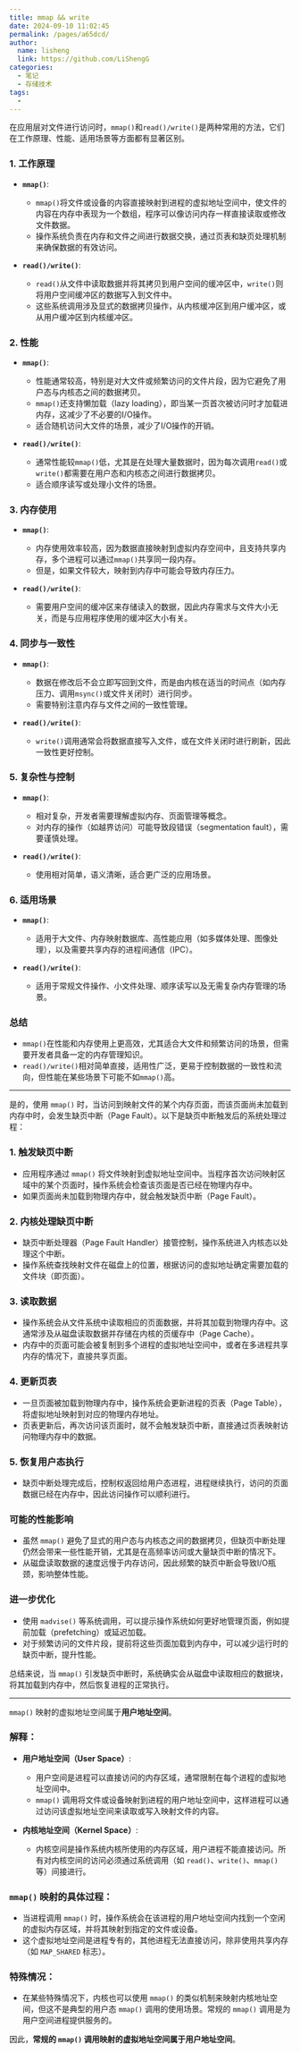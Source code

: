 ```yaml
---
title: mmap && write
date: 2024-09-10 11:02:45
permalink: /pages/a65dcd/
author: 
  name: lisheng
  link: https://github.com/LiShengG
categories: 
  - 笔记
  - 存储技术
tags: 
  - 
---
```

在应用层对文件进行访问时，`mmap()`和`read()/write()`是两种常用的方法，它们在工作原理、性能、适用场景等方面都有显著区别。

### 1. **工作原理**
   - **`mmap()`**:
     - `mmap()`将文件或设备的内容直接映射到进程的虚拟地址空间中，使文件的内容在内存中表现为一个数组，程序可以像访问内存一样直接读取或修改文件数据。
     - 操作系统负责在内存和文件之间进行数据交换，通过页表和缺页处理机制来确保数据的有效访问。
   
   - **`read()/write()`**:
     - `read()`从文件中读取数据并将其拷贝到用户空间的缓冲区中，`write()`则将用户空间缓冲区的数据写入到文件中。
     - 这些系统调用涉及显式的数据拷贝操作，从内核缓冲区到用户缓冲区，或从用户缓冲区到内核缓冲区。

### 2. **性能**
   - **`mmap()`**:
     - 性能通常较高，特别是对大文件或频繁访问的文件片段，因为它避免了用户态与内核态之间的数据拷贝。
     - `mmap()`还支持懒加载（lazy loading），即当某一页首次被访问时才加载进内存，这减少了不必要的I/O操作。
     - 适合随机访问大文件的场景，减少了I/O操作的开销。
   
   - **`read()/write()`**:
     - 通常性能较`mmap()`低，尤其是在处理大量数据时，因为每次调用`read()`或`write()`都需要在用户态和内核态之间进行数据拷贝。
     - 适合顺序读写或处理小文件的场景。

### 3. **内存使用**
   - **`mmap()`**:
     - 内存使用效率较高，因为数据直接映射到虚拟内存空间中，且支持共享内存，多个进程可以通过`mmap()`共享同一段内存。
     - 但是，如果文件较大，映射到内存中可能会导致内存压力。
   
   - **`read()/write()`**:
     - 需要用户空间的缓冲区来存储读入的数据，因此内存需求与文件大小无关，而是与应用程序使用的缓冲区大小有关。

### 4. **同步与一致性**
   - **`mmap()`**:
     - 数据在修改后不会立即写回到文件，而是由内核在适当的时间点（如内存压力、调用`msync()`或文件关闭时）进行同步。
     - 需要特别注意内存与文件之间的一致性管理。
   
   - **`read()/write()`**:
     - `write()`调用通常会将数据直接写入文件，或在文件关闭时进行刷新，因此一致性更好控制。

### 5. **复杂性与控制**
   - **`mmap()`**:
     - 相对复杂，开发者需要理解虚拟内存、页面管理等概念。
     - 对内存的操作（如越界访问）可能导致段错误（segmentation fault），需要谨慎处理。
   
   - **`read()/write()`**:
     - 使用相对简单，语义清晰，适合更广泛的应用场景。

### 6. **适用场景**
   - **`mmap()`**:
     - 适用于大文件、内存映射数据库、高性能应用（如多媒体处理、图像处理），以及需要共享内存的进程间通信（IPC）。
   
   - **`read()/write()`**:
     - 适用于常规文件操作、小文件处理、顺序读写以及无需复杂内存管理的场景。

### 总结
- `mmap()`在性能和内存使用上更高效，尤其适合大文件和频繁访问的场景，但需要开发者具备一定的内存管理知识。
- `read()/write()`相对简单直接，适用性广泛，更易于控制数据的一致性和流向，但性能在某些场景下可能不如`mmap()`高。



---

是的，使用 `mmap()` 时，当访问到映射文件的某个内存页面，而该页面尚未加载到内存中时，会发生缺页中断（Page Fault）。以下是缺页中断触发后的系统处理过程：

### 1. **触发缺页中断**
   - 应用程序通过 `mmap()` 将文件映射到虚拟地址空间中。当程序首次访问映射区域中的某个页面时，操作系统会检查该页面是否已经在物理内存中。
   - 如果页面尚未加载到物理内存中，就会触发缺页中断（Page Fault）。

### 2. **内核处理缺页中断**
   - 缺页中断处理器（Page Fault Handler）接管控制，操作系统进入内核态以处理这个中断。
   - 操作系统查找映射文件在磁盘上的位置，根据访问的虚拟地址确定需要加载的文件块（即页面）。

### 3. **读取数据**
   - 操作系统会从文件系统中读取相应的页面数据，并将其加载到物理内存中。这通常涉及从磁盘读取数据并存储在内核的页缓存中（Page Cache）。
   - 内存中的页面可能会被复制到多个进程的虚拟地址空间中，或者在多进程共享内存的情况下，直接共享页面。

### 4. **更新页表**
   - 一旦页面被加载到物理内存中，操作系统会更新进程的页表（Page Table），将虚拟地址映射到对应的物理内存地址。
   - 页表更新后，再次访问该页面时，就不会触发缺页中断，直接通过页表映射访问物理内存中的数据。

### 5. **恢复用户态执行**
   - 缺页中断处理完成后，控制权返回给用户态进程，进程继续执行，访问的页面数据已经在内存中，因此访问操作可以顺利进行。

### 可能的性能影响
- 虽然 `mmap()` 避免了显式的用户态与内核态之间的数据拷贝，但缺页中断处理仍然会带来一些性能开销，尤其是在高频率访问或大量缺页中断的情况下。
- 从磁盘读取数据的速度远慢于内存访问，因此频繁的缺页中断会导致I/O瓶颈，影响整体性能。

### 进一步优化
- 使用 `madvise()` 等系统调用，可以提示操作系统如何更好地管理页面，例如提前加载（prefetching）或延迟加载。
- 对于频繁访问的文件片段，提前将这些页面加载到内存中，可以减少运行时的缺页中断，提升性能。

总结来说，当 `mmap()` 引发缺页中断时，系统确实会从磁盘中读取相应的数据块，将其加载到内存中，然后恢复进程的正常执行。


---


`mmap()` 映射的虚拟地址空间属于**用户地址空间**。

### 解释：
- **用户地址空间（User Space）**:
  - 用户空间是进程可以直接访问的内存区域，通常限制在每个进程的虚拟地址空间中。
  - `mmap()` 调用将文件或设备映射到进程的用户地址空间中，这样进程可以通过访问该虚拟地址空间来读取或写入映射文件的内容。

- **内核地址空间（Kernel Space）**:
  - 内核空间是操作系统内核所使用的内存区域，用户进程不能直接访问。所有对内核空间的访问必须通过系统调用（如 `read()`、`write()`、`mmap()` 等）间接进行。

### `mmap()` 映射的具体过程：
- 当进程调用 `mmap()` 时，操作系统会在该进程的用户地址空间内找到一个空闲的虚拟内存区域，并将其映射到指定的文件或设备。
- 这个虚拟地址空间是进程专有的，其他进程无法直接访问，除非使用共享内存（如 `MAP_SHARED` 标志）。

### 特殊情况：
- 在某些特殊情况下，内核也可以使用 `mmap()` 的类似机制来映射内核地址空间，但这不是典型的用户态 `mmap()` 调用的使用场景。常规的 `mmap()` 调用是为用户空间进程提供服务的。

因此，**常规的 `mmap()` 调用映射的虚拟地址空间属于用户地址空间**。